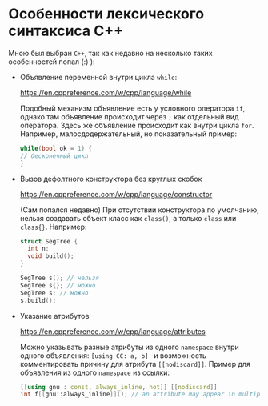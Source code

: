 # Особенности лексического синтаксиса C++ #

Мною был выбран `C++`, так как недавно на несколько таких
особенностей попал (:) ):

* Объявление переменной внутри цикла `while`: 
  
  https://en.cppreference.com/w/cpp/language/while


  Подобный механизм объявление есть у условного оператора `if`,
  однако там объявление происходит через `;` как отдельный вид
  оператора. Здесь же объявление происходит как внутри цикла `for`.
  Например, малосдодержательный, но показательный пример:
  ```cpp
  while(bool ok = 1) {
  // бесконечный цикл
  }
  ```
* Вызов дефолтного конструктора без круглых скобок
  
  https://en.cppreference.com/w/cpp/language/constructor

  (Сам попался недавно)
  При отсутствии конструктора по умолчанию, нельзя создавать объект класс как `class()`,
  а только `class` или `class{}`.
  Например:
  ```cpp
  struct SegTree {
    int n;
    void build();
  }

  SegTree s(); // нельзя
  SegTree s{}; // можно
  SegTree s; // можно
  s.build();
  ```
* Указание атрибутов
  
  https://en.cppreference.com/w/cpp/language/attributes

  Можно указывать разные атрибуты из одного `namespace` внутри одного объявления: `[using CC: a, b] `
  и возможность комментировать причину для атрибута `[[nodiscard]]`.
  Пример для объявления из одного `namespace` из ссылки:
  ```cpp
  [[using gnu : const, always_inline, hot]] [[nodiscard]]
  int f[[gnu::always_inline]](); // an attribute may appear in multiple   specifiers
  ```